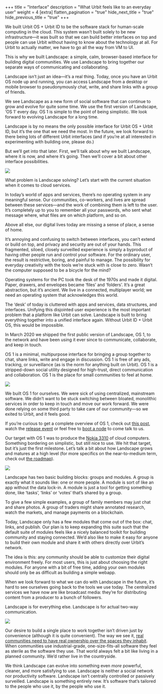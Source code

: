 +++
title = "Interface"
description = "What Urbit feels like to an everyday user"
weight = 4
[extra]
flatten_pagination = "true"
hide_next_title = "true"
hide_previous_title = "true"
+++

We built Urbit OS + Urbit ID to be the software stack for human-scale computing in the cloud. This system wasn’t built solely to be new infrastructure—it was built so that we can build better interfaces on top and people can use Urbit without having to know about the technology at all. For Urbit to actually matter, we have to go all the way from VM to UI.

This is why we built Landscape: a simple, calm, browser-based interface for building digital communities. We use Landscape to bring together our separate ways of communicating and collaborating.

Landscape isn’t just an idea—it’s a real thing. Today, once you have an Urbit OS node up and running, you can access Landscape from a desktop or mobile browser to pseudonymously chat, write, and share links with a group of friends.

We see Landscape as a new form of social software that can continue to grow and evolve for quite some time. We use the first version of Landscape, ‘OS 1’ every day. OS 1 is simple to the point of being simplistic. We look forward to evolving Landscape for a long time.

Landscape is by no means the only possible interface for Urbit OS + Urbit ID, but it’s the one that we need the most. In the future, we look forward to there being lots of different Urbit interfaces (and if you’re at all interested in experimenting with building one, please do.)

But we’ll get into that later. First, we’ll talk about why we built Landscape, where it is now, and where it’s going. Then we’ll cover a bit about other interface possibilities.

![](https://media.urbit.org/site/understanding-urbit/project-history/uu-osn-1.svg)

What problem is Landscape solving? Let’s start with the current situation when it comes to cloud services.

In today’s world of apps and services, there’s no operating system in any meaningful sense. Our communities, co-workers, and lives are spread between these services—and the work of combining them is left to the user. It’s completely up to you to remember all your passwords, who sent what message where, what files are on which platform, and so on.

Above all else, our digital lives today are missing a sense of place, a sense of home.

It’s annoying and confusing to switch between interfaces, you can’t extend or build on top, and privacy and security are out of your hands. This fragmented, siloed, closely surveilled experience is simply a byproduct of having other people run and control your software. For the ordinary user, the result is restrictive, boring, and painful to manage. The possibility for everyday creativity with the tools we’re stuck with is close to zero. Wasn’t the computer supposed to be a bicycle for the mind?

Operating systems for the PC took the desk of the 1970s and made it digital. Paper, drawers, and envelopes became ‘files’ and ‘folders’. It’s a great abstraction, but it’s ancient. We live in a connected, multiplayer world; we need an operating system that acknowledges this world.

The ‘desk’ of today is cluttered with apps and services, data structures, and interfaces. Unifying this disjointed user experience is the most important problem that a platform like Urbit can solve. Landscape is built to bring everything together into a unified interface again. Without Urbit ID + Urbit OS, this would be impossible.

In March 2020 we shipped the first public version of Landscape, OS 1, to the network and have been using it ever since to communicate, collaborate, and keep in touch.

OS 1 is a minimal, multipurpose interface for bringing a group together to chat, share links, write and engage in discussion. OS 1 is free of any ads, tracking, or surveillance (as is the norm for anything built on Urbit). OS 1 is a stripped-down social utility designed for high-trust, direct communication and collaboration. OS 1 is the place for small communities to feel at home.

![](https://storage.googleapis.com/media.urbit.org/site/understanding-urbit/uu-interface-3.png)

We built OS 1 for ourselves. We were sick of using centralized, mainstream software. We didn’t want to be stuck switching between bloated, monolithic services in order to keep in touch and move our work forward. We were done relying on some third party to take care of our community—so we exited to Urbit, and it feels good.

If you’re curious to get a complete overview of OS 1, check out [this post](https://urbit.org/blog/introducing-os1/), watch the [release event](https://www.youtube.com/watch?v=71ViyftPkGk&feature=youtu.be&t=3963) or feel free to [boot a node](/getting-started/) to come talk to us.

Our target with OS 1 was to produce the [Nokia 3310](https://en.wikipedia.org/wiki/Nokia_3310) of cloud computers. Something bordering on simplistic, but still nice to use. We hit that target, but it’s just the first milestone. Let’s talk a bit about how Landscape grows and matures at a high level (for more specifics on the near-to-medium term, check out [the roadmap](https://urbit.org/understanding-urbit/roadmap/)).

![](https://storage.googleapis.com/media.urbit.org/site/understanding-urbit/uu-interface-4.png)

Landscape has two basic building blocks: groups and modules. A group is exactly what it sounds like: one or more people. A module is sort of like an app without the data lock-in. A module is just a tool for getting something done, like ‘tasks’, ‘links’ or ‘votes’ that’s shared by a group.

To give a few simple examples, a group of family members may just chat and share photos. A group of traders might share annotated research, watch the markets, and manage payments on a blockchain.

Today, Landscape only has a few modules that come out of the box: chat, links, and publish. Our plan is to keep expanding this suite such that the default suite of modules feels like a nicely balanced toolkit for building community and staying connected. We’d also like to make it easy for anyone to build their own module and share it with others directly over Urbit’s network.

The idea is this: any community should be able to customize their digital environment freely. For most users, this is just about choosing the right modules. For anyone with a bit of free time, adding your own modules should only be as difficult as building a simple webapp.

When we look forward to what we can do with Landscape in the future, it’s hard to see ourselves going back to the tools we use today. The centralized services we have now are like broadcast media: they’re for distributing content from a producer to a bunch of followers.

Landscape is for everything else. Landscape is for actual two-way communication.

![](https://media.urbit.org/site/understanding-urbit/your-last-computer/your-last-computer-waves%402x.png)

Our desire to build a single place to work together isn’t driven just by convenience
(although it is quite convenient). The way we see it, [real communities need to have real ownership over the spaces they inhabit](https://urbit.org/blog/urbit-is-for-communities/). When communities use industrial-grade, one-size-fits-all software they feel as sterile as the software they use. That world always felt a bit like living in a planned community. We’d rather live in the countryside.

We think Landscape can evolve into something even _more_ powerful, cleaner, and more satisfying to use. Landscape is neither a social network nor productivity software. Landscape isn’t centrally controlled or passively surveilled. Landscape is something entirely new. It’s software that’s tailored to the people who use it, by the people who use it.
